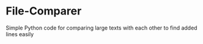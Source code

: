 # File-Comparer
Simple Python code for comparing large texts with each other to find added lines easily 
